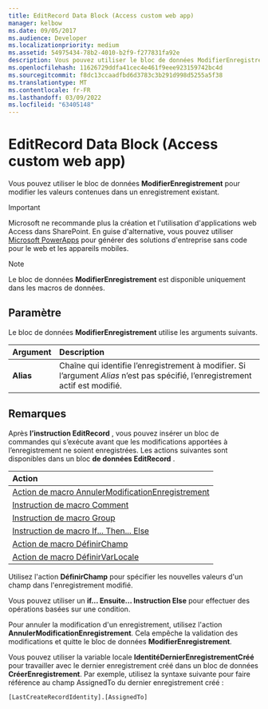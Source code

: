 ```yaml
---
title: EditRecord Data Block (Access custom web app)
manager: kelbow
ms.date: 09/05/2017
ms.audience: Developer
ms.localizationpriority: medium
ms.assetid: 54975434-78b2-4010-b2f9-f277831fa92e
description: Vous pouvez utiliser le bloc de données ModifierEnregistrement pour modifier les valeurs contenues dans un enregistrement existant.
ms.openlocfilehash: 11626729ddfa41cec4e461f9eee923159742bc4d
ms.sourcegitcommit: f8dc13ccaadfbd6d3783c3b291d998d5255a5f38
ms.translationtype: MT
ms.contentlocale: fr-FR
ms.lasthandoff: 03/09/2022
ms.locfileid: "63405148"
---
```

# <a name="editrecord-data-block-access-custom-web-app"></a>EditRecord Data Block (Access custom web app)

Vous pouvez utiliser le bloc de données **ModifierEnregistrement** pour modifier les valeurs contenues dans un enregistrement existant.
  
> [!IMPORTANT]
> Microsoft ne recommande plus la création et l'utilisation d'applications web Access dans SharePoint. En guise d'alternative, vous pouvez utiliser [Microsoft PowerApps](https://powerapps.microsoft.com/) pour générer des solutions d'entreprise sans code pour le web et les appareils mobiles.
  
> [!NOTE]
> Le bloc de données **ModifierEnregistrement** est disponible uniquement dans les macros de données.
  
## <a name="setting"></a>Paramètre

Le bloc de données **ModifierEnregistrement** utilise les arguments suivants.
  
|**Argument**|**Description**|
|:-----|:-----|
|**Alias** <br/> |Chaîne qui identifie l’enregistrement à modifier. Si l’argument *Alias* n’est pas spécifié, l’enregistrement actif est modifié. |

## <a name="remarks"></a>Remarques

Après **l’instruction EditRecord** , vous pouvez insérer un bloc de commandes qui s’exécute avant que les modifications apportées à l’enregistrement ne soient enregistrées. Les actions suivantes sont disponibles dans un bloc **de données EditRecord** . 
  
|Action |
|:-----|
|[Action de macro AnnulerModificationEnregistrement](cancelrecordchange-macro-action-access-custom-web-app.md) <br/> |
|[Instruction de macro Comment](comment-macro-block-access-custom-web-app.md) <br/> |
|[Instruction de macro Group](group-macro-block-access-custom-web-app.md) <br/> |
|[Instruction de macro If... Then... Else](ifthenelse-macro-block-access-custom-web-app.md) <br/> |
|[Action de macro DéfinirChamp](setfield-macro-action-access-custom-web-app.md) <br/> |
|[Action de macro DéfinirVarLocale](setlocalvar-macro-action-access-custom-web-app.md) <br/> |

Utilisez l'action **DéfinirChamp** pour spécifier les nouvelles valeurs d'un champ dans l'enregistrement modifié.
  
Vous pouvez utiliser un **if... Ensuite... Instruction Else** pour effectuer des opérations basées sur une condition.
  
Pour annuler la modification d'un enregistrement, utilisez l'action **AnnulerModificationEnregistrement**. Cela empêche la validation des modifications et quitte le bloc de données **ModifierEnregistrement**.
  
Vous pouvez utiliser la variable locale **IdentitéDernierEnregistrementCréé** pour travailler avec le dernier enregistrement créé dans un bloc de données **CréerEnregistrement**. Par exemple, utilisez la syntaxe suivante pour faire référence au champ AssignedTo du dernier enregistrement créé :
  
`[LastCreateRecordIdentity].[AssignedTo]`
